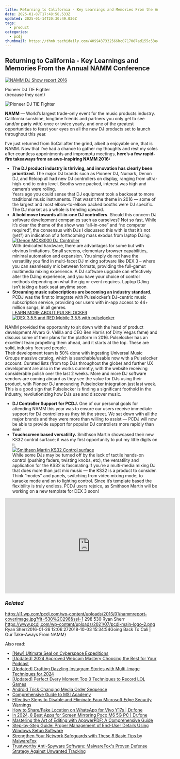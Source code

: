 ```yaml
---
title: Returning to California - Key Learnings and Memories From the Annual NAMM Conference
date: 2025-01-07T17:48:58.533Z
updated: 2025-01-14T20:30:49.036Z
tags:
  - product
categories:
  - pcdj
thumbnail: https://thmb.techidaily.com/4099437332566bc0717087ad155c53eccdb95fb25198b821350f08a36ef32c9d.jpg
---
```


## Returning to California - Key Learnings and Memories From the Annual NAMM Conference

[![NAMM DJ Show report 2016](https://i1.wp.com/pcdj.com/wp-content/uploads/2016/01/nammreport-coverimage.jpg?resize=530%2C298&ssl=1)](https://i1.wp.com/pcdj.com/wp-content/uploads/2016/01/nammreport-coverimage.jpg?fit=530%2C298&ssl=1 "NAMM Show report 2016")

Pioneer DJ TIE Fighter  
(because they can!)

![Pioneer DJ TIE Fighter](https://i1.wp.com/pcdj.com/wp-content/uploads/2016/01/9aa3c2cd-597e-48f2-97c4-b765ff98b1c6.jpg?fit=300%2C300&ssl=1 "Tie Fighter Pioneer DJ controller")

**NAMM** — World’s largest trade-only event for the music products industry. California sunshine, longtime friends and partners you only get to see (and/or party with) once or twice yearly, and one of the greatest opportunities to feast your eyes on all the new DJ products set to launch throughout this year.

I’ve just returned from SoCal after the grind, albeit a enjoyable one, that is NAMM. Now that I’ve had a chance to gather my thoughts and rest my soles after countless appointments and impromptu meetings, **here’s a few rapid-fire takeaways from an awe-inspiring NAMM 2016:**

   * **The DJ product industry is thriving, and innovation has clearly been prioritized.** The major DJ brands such as Pioneer DJ, Numark, Denon DJ, and Reloop all had new DJ controllers on display, ranging from ultra-high-end to entry level. Booths were packed, interest was high and camera’s were rolling.  
   Years ago you could sense that DJ equipment took a backseat to more traditional music instruments. That wasn’t the theme in 2016 — some of the largest and most elbow-to-elbow packed booths were DJ specific. The DJ market as a whole is trending upward.
   * **A bold move towards all-in-one DJ controllers.** Should this concern DJ software development companies such as ourselves? Not so fast. While it’s clear the theme of the show was “all-in-one” and “no computer required”, the consensus with DJs I discussed this with is that it’s not (yet?) an indication of a forthcoming mass exodus from laptop DJing.  
   [![Denon MCX8000 DJ Controller](https://i0.wp.com/pcdj.com/wp-content/uploads/2016/01/unnamed.jpg?fit=300%2C225&ssl=1 "Denon MCX8000")](https://i0.wp.com/pcdj.com/wp-content/uploads/2016/01/unnamed.jpg?fit=1030%2C773&ssl=1)  
   With dedicated hardware, there are advantages for some but with obvious limitations. Small screens, elementary browser capabilities, minimal automation and expansion. You simply do not have the versatility you find in multi-facet DJ mixing software like DEX 3 – where you can seamlessly mix between formats, providing the full-gamut multimedia mixing experience. A DJ software upgrade can effectively alter the DJing experience, and you have your choice of control methods depending on what the gig or event requires. Laptop DJing isn’t taking a back seat anytime soon.
   * **Streaming music subscriptions are becoming an industry standard.** PCDJ was the first to integrate with Pulselocker’s DJ-centric music subscription service, providing our users with in-app access to 44+ million songs, in all genres.  
   [LEARN MORE ABOUT PULSELOCKER ![DEX 3.5.5 and RED Mobile 3.5.5 with pulselocker](https://i0.wp.com/pcdj.com/wp-content/uploads/2015/12/pcdjpulslocker-pressrelease-sml.jpg?fit=300%2C169&ssl=1 "dex 3.5.5 with pulselocker and key detection")](https://tools.techidaily.com/pcdj/products/)  
       
   NAMM provided the opportunity to sit down with the head of product development Alvaro G. Velilla and CEO Ben Harris (of Dirty Vegas fame) and discuss some of their plans for the platform in 2016\. Pulselocker has an excellent team propelling them ahead, and it starts at the top. These are solid, industry focused people.  
   Their development team is 50% done with ingesting Universal Music Groups massive catalog, which is searchable/usable now with a Pulselocker account. Curated lists (from top DJs throughout the globe) and further UX development are also in the works currently, with the website receiving considerable polish over the last 2 weeks. More and more DJ software vendors are coming aboard as they see the value for DJs using their product, with Pioneer DJ announcing Pulselocker integration just last week. This is a good sign that Pulselocker is finding a significant foothold in the industry, revolutionizing how DJs use and discover music.
   * **DJ Controller Support for PCDJ.** One of our personal goals for attending NAMM this year was to ensure our users receive immediate support for DJ controllers as they hit the street. We sat down with all the major brands and they were more than willing to assist — PCDJ will now be able to provide support for popular DJ controllers more rapidly than ever
   * **Touchscreen based versatility.** Smithson Martin showcased their new KS32 control surface; it was my first opportunity to put my little digits on it.  
   [![Smithson Martin KS32 Control surface](https://i2.wp.com/pcdj.com/wp-content/uploads/2016/01/88fb4da1-de6b-456c-a519-daf19024bc49.jpg?fit=300%2C300&ssl=1 "Smithson Martin KS32")](https://i2.wp.com/pcdj.com/wp-content/uploads/2016/01/88fb4da1-de6b-456c-a519-daf19024bc49.jpg?fit=1030%2C1030&ssl=1)  
   While some DJs may be turned off by the lack of tactile hands-on control (pushing faders, twisting knobs, etc), the versatility and application for the KS32 is fascinating.If you’re a multi-media mixing DJ that does more than just mix music — the KS32 is a product to consider. Think “modes” and panels, switching from video mixing mode, to karaoke mode and on to lighting control. Since it’s template based the flexibility is truly endless. PCDJ users rejoice, as Smithson Martin will be working on a new template for DEX 3 soon!

<!-- affiliate ads begin -->
<iframe width="560" height="315" src="https://www.youtube.com/embed/xg3PHS_Ee80?si=fE_iGIqHjKvWFIN3" title="YouTube video player" frameborder="0" allow="accelerometer; autoplay; clipboard-write; encrypted-media; gyroscope; picture-in-picture; web-share" referrerpolicy="strict-origin-when-cross-origin" allowfullscreen></iframe>
<!-- affiliate ads end -->

### _Related_

https://i1.wp.com/pcdj.com/wp-content/uploads/2016/01/nammreport-coverimage.jpg?fit=530%2C298&ssl=1 298 530 Ryan Sherr https://www.pcdj.com/wp-content/uploads/2021/07/pcdj-main-logo-2.png Ryan Sherr2016-01-26 12:06:272018-10-03 15:34:54Going Back To Cali | Our Take-Aways From NAMM}

<ins class="adsbygoogle"
     style="display:block"
     data-ad-format="autorelaxed"
     data-ad-client="ca-pub-7571918770474297"
     data-ad-slot="1223367746"></ins>

<ins class="adsbygoogle"
     style="display:block"
     data-ad-client="ca-pub-7571918770474297"
     data-ad-slot="8358498916"
     data-ad-format="auto"
     data-full-width-responsive="true"></ins>

<span class="atpl-alsoreadstyle">Also read:</span>
<div><ul>
<li><a href="https://some-approaches.techidaily.com/new-ultimate-seal-on-cyberspace-expeditions/"><u>[New] Ultimate Seal on Cyberspace Expeditions</u></a></li>
<li><a href="https://article-knowledge.techidaily.com/updated-2024-approved-webcam-mastery-choosing-the-best-for-your-podcast/"><u>[Updated] 2024 Approved Webcam Mastery Choosing the Best for Your Podcast</u></a></li>
<li><a href="https://instagram-video-files.techidaily.com/updated-crafting-dazzling-instagram-stories-with-multi-image-techniques-for-2024/"><u>[Updated] Crafting Dazzling Instagram Stories with Multi-Image Techniques for 2024</u></a></li>
<li><a href="https://screen-mirroring-recording.techidaily.com/updated-perfect-every-moment-top-3-techniques-to-record-lol-games/"><u>[Updated] Perfect Every Moment Top 3 Techniques to Record LOL Games</u></a></li>
<li><a href="https://fox-friendly.techidaily.com/android-trick-changing-media-order-sequence/"><u>Android Trick Changing Media Order Sequence</u></a></li>
<li><a href="https://win-updates.techidaily.com/comprehensive-guide-to-msi-academy/"><u>Comprehensive Guide to MSI Academy</u></a></li>
<li><a href="https://win-updates.techidaily.com/effective-steps-to-disable-and-eliminate-faux-microsoft-edge-security-warnings/"><u>Effective Steps to Disable and Eliminate Faux Microsoft Edge Security Warnings</u></a></li>
<li><a href="https://review-topics.techidaily.com/how-to-sharefake-location-on-whatsapp-for-vivo-y17s-drfone-by-drfone-virtual-android/"><u>How to Share/Fake Location on WhatsApp for Vivo Y17s | Dr.fone</u></a></li>
<li><a href="https://screen-mirror.techidaily.com/in-2024-8-best-apps-for-screen-mirroring-poco-m6-5g-pc-drfone-by-drfone-android/"><u>In 2024, 8 Best Apps for Screen Mirroring Poco M6 5G PC | Dr.fone</u></a></li>
<li><a href="https://win-updates.techidaily.com/mastering-the-art-of-editing-with-apowerpdf-a-comprehensive-guide/"><u>Mastering the Art of Editing with ApowerPDF: A Comprehensive Guide</u></a></li>
<li><a href="https://win-updates.techidaily.com/step-by-step-guide-proper-management-of-end-user-details-using-windows-setup-software/"><u>Step-by-Step Guide: Proper Management of End-User Details Using Windows Setup Software</u></a></li>
<li><a href="https://win-updates.techidaily.com/strengthen-your-network-safeguards-with-these-8-basic-tips-by-malwarefox/"><u>Strengthen Your Network Safeguards with These 8 Basic Tips by MalwareFox</u></a></li>
<li><a href="https://win-updates.techidaily.com/trustworthy-anti-spyware-software-malwarefoxs-proven-defense-strategy-against-unwanted-tracking/"><u>Trustworthy Anti-Spyware Software: MalwareFox's Proven Defense Strategy Against Unwanted Tracking</u></a></li>
</ul></div>

